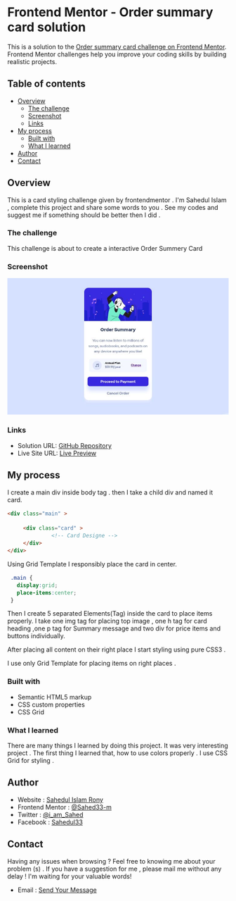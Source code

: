 # Frontend Mentor - Order summary card solution

This is a solution to the [Order summary card challenge on Frontend Mentor](https://www.frontendmentor.io/challenges/order-summary-component-QlPmajDUj). Frontend Mentor challenges help you improve your coding skills by building realistic projects. 

## Table of contents

- [Overview](#overview)
  - [The challenge](#the-challenge)
  - [Screenshot](#screenshot)
  - [Links](#links)
- [My process](#my-process)
  - [Built with](#built-with)
  - [What I learned](#what-i-learned)
- [Author](#author)
- [Contact](#contact)

## Overview
This is a card styling challenge given by frontendmentor . I'm Sahedul Islam , complete this project and share some words to you . See my codes and suggest me if something should be better then I did .

### The challenge
 This challenge is about to create a interactive Order Summery Card 
 
### Screenshot

![Screenshot](images/screenshot.jpg)

### Links

- Solution URL: [GitHub Repository](https://github.com/Sahed33-m/order-summary-component)
- Live Site URL: [Live Preview](https://sahed33-m.github.io/order-summary-component)

## My process
I create a main div inside body tag . then I take a child div and named it card.
```html
<div class="main" >
     
     <div class="card" >
              <!-- Card Designe -->
     </div>
</div>
```
Using Grid Template I responsibly place the card in center.
```css
 .main {
   display:grid;
   place-items:center;
 }
```
Then I create 5 separated Elements(Tag) inside the card to place items properly.
I take one img tag for placing top image , one h tag for card heading ,one p tag  for Summary message and  two div for price items and buttons individually.

After placing all content on their right place I start styling using pure CSS3 .

I use only Grid Template for placing items on right places .


### Built with

- Semantic HTML5 markup
- CSS custom properties
- CSS Grid

### What I learned
 There are many things I learned by doing this project. It was very interesting project . The first thing I learned that, how to use colors properly . I use CSS Grid for styling .
 
## Author

- Website : [Sahedul Islam Rony](http://www.sahed.cf)
- Frontend Mentor : [@Sahed33-m](https://www.frontendmentor.io/profile/Sahed33-m)
- Twitter : [@i_am_Sahed](https://www.twitter.com/i_am_Sahed)
- Facebook : [Sahedul33](https://www.facebook.com/Sahedul33)

## Contact 

Having any issues when browsing ?  Feel free to knowing me about your problem (s) .
If you have a suggestion for me , please mail me without any delay ! I'm waiting for your valuable words!

- Email : [Send Your Message](mailto:sahedulislamofficial@gmail.com?subject=Order-Summery-Card-Review)
